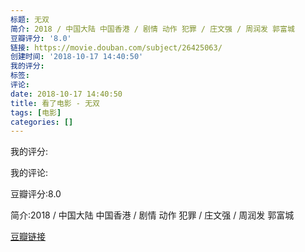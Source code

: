 ```yaml
---
标题: 无双
简介: 2018 / 中国大陆 中国香港 / 剧情 动作 犯罪 / 庄文强 / 周润发 郭富城
豆瓣评分: '8.0'
链接: https://movie.douban.com/subject/26425063/
创建时间: '2018-10-17 14:40:50'
我的评分:
标签:
评论:
date: 2018-10-17 14:40:50
title: 看了电影 - 无双
tags: [电影]
categories: []
---
```


我的评分:

我的评论:

豆瓣评分:8.0

简介:2018 / 中国大陆 中国香港 / 剧情 动作 犯罪 / 庄文强 / 周润发 郭富城

[豆瓣链接](https://movie.douban.com/subject/26425063/)

